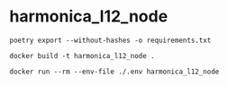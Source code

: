 # harmonica_l12_node

```shell
poetry export --without-hashes -o requirements.txt
```

```shell
docker build -t harmonica_l12_node .

docker run --rm --env-file ./.env harmonica_l12_node
```

